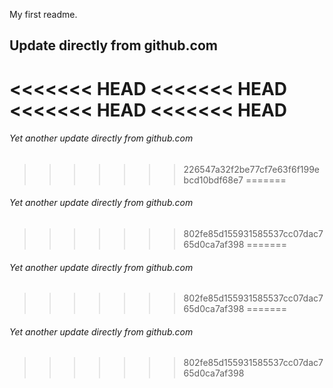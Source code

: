 My first readme.


## Update directly from github.com
<<<<<<< HEAD
<<<<<<< HEAD
<<<<<<< HEAD
<<<<<<< HEAD
=======

###### Yet another update directly from github.com 
>>>>>>> 226547a32f2be77cf7e63f6f199ebcd10bdf68e7
=======

###### Yet another update directly from github.com 
>>>>>>> 802fe85d155931585537cc07dac765d0ca7af398
=======

###### Yet another update directly from github.com 
>>>>>>> 802fe85d155931585537cc07dac765d0ca7af398
=======

###### Yet another update directly from github.com 
>>>>>>> 802fe85d155931585537cc07dac765d0ca7af398
